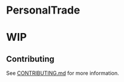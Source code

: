 # PersonalTrade

# WIP

## Contributing

See [CONTRIBUTING.md](./.github/CONTRIBUTING.md) for more information.
